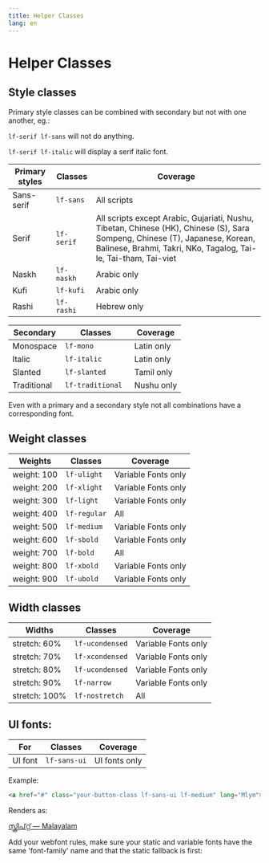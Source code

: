 ```yaml
---
title: Helper Classes
lang: en
---
```


# Helper Classes

## Style classes

Primary style classes can be combined with secondary but not with one another, eg.:

<code>lf-serif lf-sans</code> will not do anything.

<code>lf-serif lf-italic</code> will display a serif italic font.

<table>
	<thead>
		<tr><th>Primary styles</th><th>Classes</th><th>Coverage</th></tr>
	</thead>
	<tbody>
		<tr><td>Sans-serif </td><td><code>lf-sans </code></td><td>All scripts </td></tr>
		<tr><td>Serif </td><td><code>lf-serif </code></td><td>All scripts except Arabic, Gujariati, Nushu, Tibetan, Chinese (HK), Chinese (S), Sara Sompeng, Chinese (T), Japanese, Korean, Balinese, Brahmi, Takri, NKo, Tagalog, Tai-le, Tai-tham, Tai-viet </td></tr>
		<tr><td>Naskh </td><td><code>lf-naskh </code></td><td>Arabic only </td></tr>
		<tr><td>Kufi </td><td><code>lf-kufi </code></td><td>Arabic only </td></tr>
		<tr><td>Rashi </td><td><code>lf-rashi </code></td><td>Hebrew only </td></tr>
	</tbody>
</table>

<table>
	<thead>
		<tr><th>Secondary</th><th>Classes</th><th>Coverage</th></tr>
	</thead>
	<tbody>
		<tr><td>Monospace </td><td><code>lf-mono </code></td><td>Latin only</td></tr>
		<tr><td>Italic </td><td><code>lf-italic </code></td><td>Latin only</td></tr>
		<tr><td>Slanted </td><td><code>lf-slanted </code></td><td>Tamil only</td></tr>
		<tr><td>Traditional </td><td><code>lf-traditional </code></td><td>Nushu only</td></tr>
	</tbody>
</table>

Even with a primary and a secondary style not all combinations have a corresponding font.


## Weight classes

<table>
	<thead>
		<tr><th>Weights</th><th>Classes</th><th>Coverage</th></tr>
	</thead>
	<tbody>
		<tr><td>weight: 100 </td><td><code>lf-ulight</code></td><td>Variable Fonts only</td></tr>
		<tr><td>weight: 200 </td><td><code>lf-xlight</code></td><td>Variable Fonts only</td></tr>
		<tr><td>weight: 300 </td><td><code>lf-light</code></td><td>Variable Fonts only</td></tr>
		<tr><td>weight: 400 </td><td><code>lf-regular</code></td><td>All</td></tr>
		<tr><td>weight: 500 </td><td><code>lf-medium</code></td><td>Variable Fonts only</td></tr>
		<tr><td>weight: 600 </td><td><code>lf-sbold</code></td><td>Variable Fonts only</td></tr>
		<tr><td>weight: 700 </td><td><code>lf-bold</code></td><td>All</td></tr>
		<tr><td>weight: 800 </td><td><code>lf-xbold</code></td><td>Variable Fonts only</td></tr>
		<tr><td>weight: 900 </td><td><code>lf-ubold</code></td><td>Variable Fonts only</td></tr>
	</tbody>
</table>

## Width classes

<table>
	<thead>
		<tr><th>Widths</th><th>Classes</th><th>Coverage</th></tr>
	</thead>
	<tbody>
		<tr><td>stretch: 60% </td><td><code>lf-ucondensed</code></td><td>Variable Fonts only</td></tr>
		<tr><td>stretch: 70% </td><td><code>lf-xcondensed</code></td><td>Variable Fonts only</td></tr>
		<tr><td>stretch: 80% </td><td><code>lf-ucondensed</code></td><td>Variable Fonts only</td></tr>
		<tr><td>stretch: 90% </td><td><code>lf-narrow</code></td><td>Variable Fonts only</td></tr>
		<tr><td>stretch: 100% </td><td><code>lf-nostretch</code></td><td>All</td></tr>
	</tbody>
</table>

## UI fonts:

<table>
	<thead>
		<tr><th>For</th><th>Classes</th><th>Coverage</th></tr>
	</thead>
	<tbody>
		<tr><td>UI font </td><td><code>lf-sans-ui</code></td><td>UI fonts only</td></tr>
	</tbody>
</table>

Example:

```HTML
<a href="#" class="your-button-class lf-sans-ui lf-medium" lang="Mlym">സ്ക്രിപ്റ്റ് — Malayalam</a>
````
Renders as:

<a href="#" class="lf-ui-sample lf-sans-ui lf-medium" lang="Mlym">സ്ക്രിപ്റ്റ് — Malayalam</a>

Add your webfont rules, make sure your static and variable fonts have the same 'font-family' name and that the static fallback is first:
